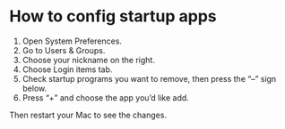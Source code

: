 
# How to config startup apps

1. Open System Preferences.
2. Go to Users & Groups.
3. Choose your nickname on the right.
4. Choose Login items tab.
4. Check startup programs you want to remove, then press the “–” sign below.
5. Press “+” and choose the app you’d like add.

Then restart your Mac to see the changes.
